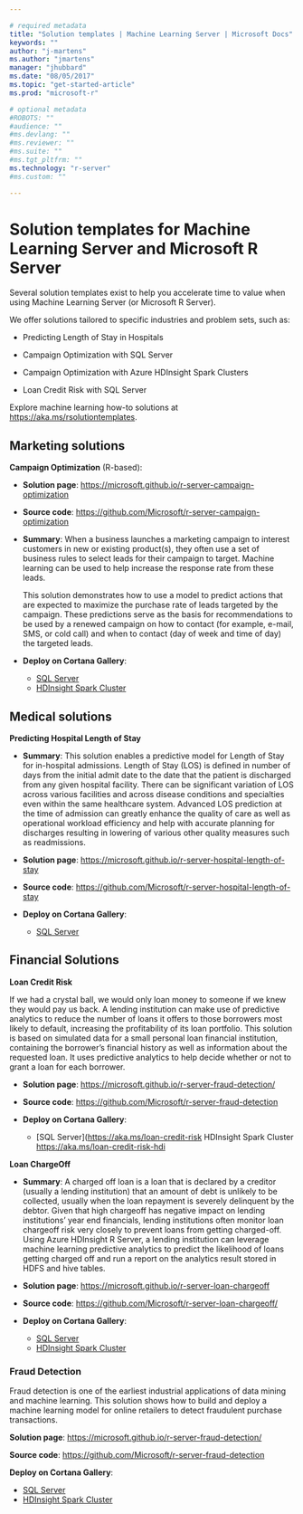 ```yaml
---

# required metadata
title: "Solution templates | Machine Learning Server | Microsoft Docs"
keywords: ""
author: "j-martens"
ms.author: "jmartens"
manager: "jhubbard"
ms.date: "08/05/2017"
ms.topic: "get-started-article"
ms.prod: "microsoft-r"

# optional metadata
#ROBOTS: ""
#audience: ""
#ms.devlang: ""
#ms.reviewer: ""
#ms.suite: ""
#ms.tgt_pltfrm: ""
ms.technology: "r-server"
#ms.custom: ""

---
```


# Solution templates for Machine Learning Server and Microsoft R Server

Several solution templates exist to help you accelerate time to value when using Machine Learning Server (or Microsoft R Server).

We offer solutions tailored to specific industries and problem sets, such as:
+ Predicting Length of Stay in Hospitals

+ Campaign Optimization with SQL Server

+ Campaign Optimization with Azure HDInsight Spark Clusters

+ Loan Credit Risk with SQL Server

Explore machine learning how-to solutions at https://aka.ms/rsolutiontemplates.


 
## Marketing solutions 

**Campaign Optimization** (R-based):  

+ **Solution page**: https://microsoft.github.io/r-server-campaign-optimization
+ **Source code**: https://github.com/Microsoft/r-server-campaign-optimization
+ **Summary**: When a business launches a marketing campaign to interest customers in new or existing product(s), they often use a set of business rules to select leads for their campaign to target. Machine learning can be used to help increase the response rate from these leads. 
  
  This solution demonstrates how to use a model to predict actions that are expected to maximize the purchase rate of leads targeted by the campaign. These predictions serve as the basis for recommendations to be used by a renewed campaign on how to contact (for example, e-mail, SMS, or cold call) and when to contact (day of week and time of day) the targeted leads.

+ **Deploy on Cortana Gallery**:
  + [SQL Server](https://aka.ms/campaignoptimization)     
  + [HDInsight Spark Cluster](https://aka.ms/campaign-hdi)

## Medical solutions

**Predicting Hospital Length of Stay**

+ **Summary**: This solution enables a predictive model for Length of Stay for in-hospital admissions. Length of Stay (LOS) is defined in number of days from the initial admit date to the date that the patient is discharged from any given hospital facility. There can be significant variation of LOS across various facilities and across disease conditions and specialties even within the same healthcare system. Advanced LOS prediction at the time of admission can greatly enhance the quality of care as well as operational workload efficiency and help with accurate planning for discharges resulting in lowering of various other quality measures such as readmissions.

+ **Solution page**: https://microsoft.github.io/r-server-hospital-length-of-stay

+ **Source code**: https://github.com/Microsoft/r-server-hospital-length-of-stay

+ **Deploy on Cortana Gallery**:
  + [SQL Server](https://aka.ms/hospital-los)

## Financial Solutions

**Loan Credit Risk**

If we had a crystal ball, we would only loan money to someone if we knew they would pay us back. A lending institution can make use of predictive analytics to reduce the number of loans it offers to those borrowers most likely to default, increasing the profitability of its loan portfolio. This solution is based on simulated data for a small personal loan financial institution, containing the borrower’s financial history as well as information about the requested loan. It uses predictive analytics to help decide whether or not to grant a loan for each borrower.

+ **Solution page**: https://microsoft.github.io/r-server-fraud-detection/

+ **Source code**: https://github.com/Microsoft/r-server-fraud-detection

+ **Deploy on Cortana Gallery**:
  + [SQL Server](https://aka.ms/loan-credit-risk 
HDInsight Spark Cluster https://aka.ms/loan-credit-risk-hdi 

**Loan ChargeOff**

+ **Summary**: 
  A charged off loan is a loan that is declared by a creditor (usually a lending institution) that an amount of debt is unlikely to be collected, usually when the loan repayment is severely delinquent by the debtor. Given that high chargeoff has negative impact on lending institutions’ year end financials, lending institutions often monitor loan chargeoff risk very closely to prevent loans from getting charged-off. Using Azure HDInsight R Server, a lending institution can leverage machine learning predictive analytics to predict the likelihood of loans getting charged off and run a report on the analytics result stored in HDFS and hive tables.

+ **Solution page**: https://microsoft.github.io/r-server-loan-chargeoff

+ **Source code**: https://github.com/Microsoft/r-server-loan-chargeoff/

+ **Deploy on Cortana Gallery**:
  + [SQL Server](https://aka.ms/loanchargeoffsql)
  + [HDInsight Spark Cluster](https://aka.ms/loanchargeoffhdi)

### Fraud Detection

Fraud detection is one of the earliest industrial applications of data mining and machine learning. This solution shows how to build and deploy a machine learning model for online retailers to detect fraudulent purchase transactions.

**Solution page**: https://microsoft.github.io/r-server-fraud-detection/

**Source code**: https://github.com/Microsoft/r-server-fraud-detection

**Deploy on Cortana Gallery**:
  + [SQL Server](https://aka.ms/fraud-detection)
  + [HDInsight Spark Cluster](https://aka.ms/fraud-detectinon-hdi)

